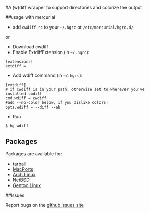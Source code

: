 #A (w)diff wrapper to support directories and colorize the output

##usage with mercurial

* add `cwdiff.rc` to your `~/.hgrc` or `/etc/mercurial/hgrc.d/`

or

* Download cwdiff
* Enable ExtdiffExtension (in `~/.hgrc`):
```
[extensions]
extdiff =
```
* Add wdiff command (in `~/.hgrc`):
```
[extdiff]
# if cwdiff is in your path, otherwise set to wherever you've installed cwdiff
cmd.wdiff = cwdiff
#add --no-color below, if you dislike colors!
opts.wdiff = --diff --ab
```
* Run
```
$ hg wdiff
```

## Packages

Packages are available for:
* [tarball](https://github.com/junghans/cwdiff/releases)
* [MacPorts](http://www.macports.org/ports.php?by=name&substr=cwdiff)
* [Arch Linux](https://aur.archlinux.org/packages/cwdiff)
* [NetBSD](http://cvsweb.netbsd.org/bsdweb.cgi/pkgsrc/textproc/cwdiff/)
* [Gentoo Linux](http://packages.gentoo.org/package/dev-util/cwdiff)

##Issues

Report bugs on the [github issues site](https://github.com/junghans/cwdiff/issues)

